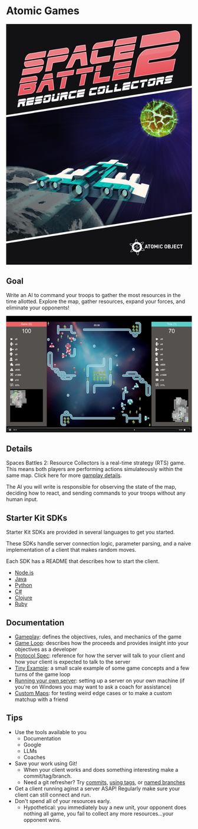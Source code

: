 # Atomic Games

![boxart](SB2RC_CoverArtSmall.png "boxart")

## Goal

Write an AI to command your troops to gather the most resources in the time allotted. Explore the map, gather resources, expand your forces, and eliminate your opponents!

![gameplay](SB2RC_GameplaySmall.png "gameplay")

## Details

Spaces Battles 2: Resource Collectors is a real-time strategy (RTS) game. This means both players are performing actions simulateously within the same map. Click here for more [gamplay details](./docs/gameplay.md).

The AI you will write is responsible for observing the state of the map, deciding how to react, and sending commands to your troops without any human input.

## Starter Kit SDKs

Starter Kit SDKs are provided in several languages to get you started.

These SDKs handle server connection logic, parameter parsing, and a naive implementation of a client that makes random moves.

Each SDK has a README that describes how to start the client.

- [Node.js](./sdks/node/README.md)
- [Java](./sdks/java/README.md)
- [Python](./sdks/python/README.md)
- [C#](./sdks/cs/README.md)
- [Clojure](./sdks/clojure/README.md)
- [Ruby](./sdks/ruby/README.md)

## Documentation

- [Gameplay](./docs/gameplay.md): defines the objectives, rules, and mechanics of the game
- [Game Loop](./docs/game_loop.md): describes how the proceeds and provides insight into your objectives as a developer
- [Protocol Spec](./docs/protocol_spec.md): reference for how the server will talk to your client and how your client is expected to talk to the server
- [Tiny Example](./docs/tiny_example.md): a small scale example of some game concepts and a few turns of the game loop
- [Running your own server](./server/README.md): setting up a server on your own machine (if you're on Windows you may want to ask a coach for assistance)
- [Custom Maps](./docs/custom_maps.md): for testing weird edge cases or to make a custom matchup with a friend

## Tips

- Use the tools available to you
  - Documentation
  - Google
  - LLMs
  - Coaches
- Save your work using Git!
  - When your client works and does something interesting make a commit/tag/branch.
  - Need a git refresher? Try [commits](https://git-scm.com/book/en/v2/Git-Basics-Recording-Changes-to-the-Repository#:~:text=Committing%20Your%20Changes), [using tags](https://git-scm.com/book/en/v2/Git-Basics-Tagging), or [named branches](https://git-scm.com/book/en/v2/Git-Branching-Branches-in-a-Nutshell)
- Get a client running aginst a server ASAP! Regularly make sure your client can still connect and run.
- Don't spend all of your resources early.
  - Hypothetical: you immediately buy a new unit, your opponent does nothing all game, you fail to collect any more resources...your opponent wins.

